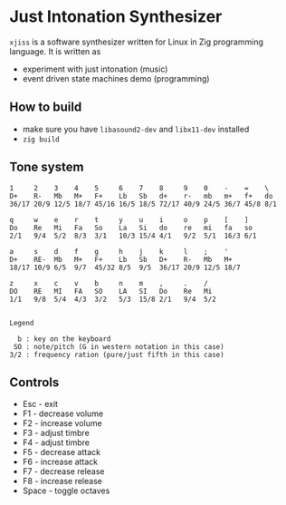# Just Intonation Synthesizer

`xjiss` is a software synthesizer written for Linux in Zig programming language.
It is written as

* experiment with just intonation (music)
* event driven state machines demo (programming)

## How to build

* make sure you have `libasound2-dev` and `libx11-dev` installed
* `zig build`

## Tone system

```
1     2    3    4    5     6    7    8     9    0    -    =    \
D+    R-   Mb   M+   F+    Lb   Sb   d+    r-   mb   m+   f+   do
36/17 20/9 12/5 18/7 45/16 16/5 18/5 72/17 40/9 24/5 36/7 45/8 8/1

q     w    e    r    t     y    u    i     o    p    [    ]
Do    Re   Mi   Fa   So    La   Si   do    re   mi   fa   so
2/1   9/4  5/2  8/3  3/1   10/3 15/4 4/1   9/2  5/1  16/3 6/1

a     s    d    f    g     h    j    k     l    ;    '
D+    RE-  Mb   M+   F+    Lb   Sb   D+    R-   Mb   M+
18/17 10/9 6/5  9/7  45/32 8/5  9/5  36/17 20/9 12/5 18/7

z     x    c    v    b     n    m    ,     .    /
DO    RE   MI   FA   SO    LA   SI   Do    Re   Mi
1/1   9/8  5/4  4/3  3/2   5/3  15/8 2/1   9/4  5/2


Legend

  b : key on the keyboard
 SO : note/pitch (G in western notation in this case)
3/2 : frequency ration (pure/just fifth in this case)
```

## Controls

* Esc - exit
* F1 - decrease volume
* F2 - increase volume
* F3 - adjust timbre
* F4 - adjust timbre
* F5 - decrease attack
* F6 - increase attack
* F7 - decrease release
* F8 - increase release
* Space - toggle octaves
